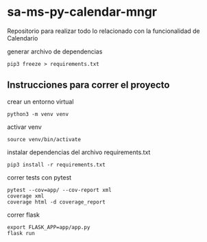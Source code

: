# sa-ms-py-calendar-mngr
Repositorio para realizar todo lo relacionado con la funcionalidad de Calendario


generar archivo de dependencias
```
pip3 freeze > requirements.txt
```

## Instrucciones para correr el proyecto

crear un entorno virtual
```
python3 -m venv venv
```
activar venv
```
source venv/bin/activate
```
instalar dependencias del archivo requirements.txt
```
pip3 install -r requirements.txt
```

correr tests con pytest
```
pytest --cov=app/ --cov-report xml
coverage xml
coverage html -d coverage_report
```

correr flask
```
export FLASK_APP=app/app.py
flask run
```
